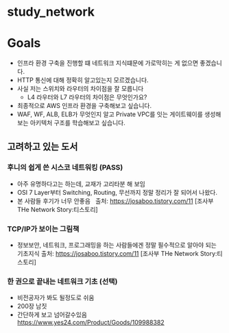 # study_network
# Goals
 - 인프라 환경 구축을 진행할 떄 네트워크 지식떄문에 가로막히는 게 없으면 좋겠습니다.
 - HTTP 통신에 대해 정확히 알고있는지 모르겠습니다.
 - 사실 저는 스위치와 라우터의 차이점을 잘 모릅니다
   -  L4 라우터와 L7 라우터의 차이점은 무엇인가요?
 -  최종적으로 AWS 인프라 환경을 구축해보고 싶습니다.
   -  WAF, WF, ALB, ELB가 무엇인지 알고 Private VPC를 잇는 게이트웨이를 생성해보는 아키텍처 구조를 학습해보고 싶습니다.


## 고려하고 있는 도서

### 후니의 쉽게 쓴 시스코 네트워킹 (PASS)
 - 아주 유명하다고는 하는데, 교재가 고리타분 해 보임
 - OSI 7 Layer부터 Switching, Routing, 무선까지 정말 정리가 잘 되어서 나왔다.
 - 본 사람들 후기가 너무 안좋음  
출처: https://josaboo.tistory.com/11 [조사부 THe Network Story:티스토리]

### TCP/IP가 보이는 그림책
 - 정보보안, 네트워크, 프로그래밍을 하는 사람들에겐 정말 필수적으로 알아야 되는 기초지식
출처: https://josaboo.tistory.com/11 [조사부 THe Network Story:티스토리]

###  한 권으로 끝내는 네트워크 기초  (선택)
 - 비전공자가 봐도 될정도로 쉬움
 - 200장 남짓
 - 간단하게 보고 넘어갈수있음
https://www.yes24.com/Product/Goods/109988382

